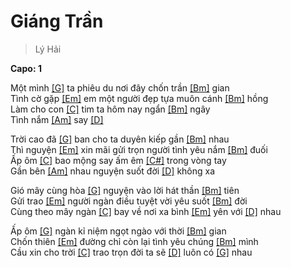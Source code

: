 # Giáng Trần
> Lý Hải
   
**Capo: 1**   
   
Một mình [[G]]() ta phiêu du nơi đây chốn trần [[Bm]]() gian   
Tình cờ gặp [[Em]]() em một người đẹp tựa muôn cánh [[Bm]]() hồng   
Làm cho con [[C]]() tim ta hôm nay ngẩn [[Bm]]() ngây   
Tình nắm [[Am]]() say [[D]]()    
   
Trời cao đã [[G]]() ban cho ta duyên kiếp gần [[Bm]]() nhau   
Thì nguyện [[Em]]() xin mãi gửi trọn người tình yêu nắm [[Bm]]() đuối   
Ấp ôm [[C]]() bao mộng say ấm êm [[C#]]() trong vòng tay   
Gần bên [[Am]]() nhau nguyện suốt đời [[D]]() không xa   
   
Gió mây cùng hòa [[G]]() nguyện vào lời hát thần [[Bm]]() tiên   
Gửi trao [[Em]]() người ngàn điều tuyệt vời yêu suốt [[Bm]]() đời   
Cùng theo mây ngàn [[C]]() bay về nơi xa bình [[Em]]() yên với [[D]]() nhau   
   
Ấp ôm [[G]]() ngàn kỉ niệm ngọt ngào với thời [[Bm]]() gian   
Chốn thiên [[Em]]() đường chỉ còn lại tình yêu chúng [[Bm]]() mình   
Cầu xin cho trời [[C]]() trao trọn đời ta sẽ [[D]]() luôn có [[G]]() nhau   
